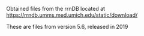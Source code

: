 Obtained files from the rrnDB located at
https://rrndb.umms.med.umich.edu/static/download/

These are files from version 5.6, released in 2019
